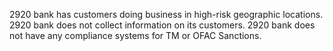 2920 bank has customers doing business in high-risk geographic locations. 
2920 bank does not collect information on its customers.
2920 bank does not have any compliance systems for TM or OFAC Sanctions. 


